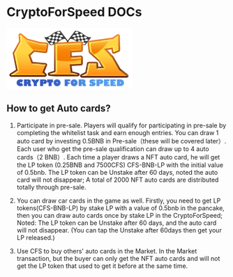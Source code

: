 # CryptoForSpeed DOCs

<!-- ![avatar](./assets/logo.png) -->
<img src="./assets/logo.png" alt="图片替换文本" width="288" height="141" align="bottom" />

## <div id="GetAutoCards">How to get Auto cards?</div>

1. Participate in pre-sale. Players will qualify for participating in pre-sale by completing the whitelist task and earn enough entries. You can draw 1 auto card by investing 0.5BNB in Pre-sale（these will be covered later）. Each user who get the pre-sale qualification can draw up to 4 auto cards（2 BNB）. Each time a player draws a NFT auto card, he will get the LP token (0.25BNB and 7500CFS) CFS-BNB-LP with the initial value of 0.5bnb. The LP token can be Unstake after 60 days, noted the auto card will not disappear; A total of 2000 NFT auto cards are distributed totally through pre-sale.

2. You can draw car cards in the game as well. Firstly, you need to get LP tokens(CFS-BNB-LP) by stake LP with a value of 0.5bnb in the pancake, then you can draw auto cards once by stake LP in the CryptoForSpeed; Noted: The LP token can be Unstake after 60 days, and the auto card will not disappear. (You can tap the Unstake after 60days then get your LP released.)

3. Use CFS to buy others' auto cards in the Market. In the Market transaction, but the buyer can only get the NFT auto cards and will not get the LP token that used to get it before at the same time.
